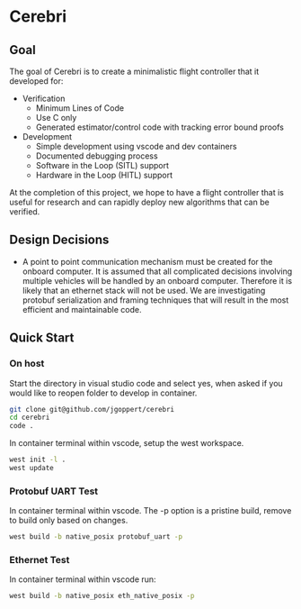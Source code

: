 # Cerebri

## Goal
The goal of Cerebri is to create a minimalistic flight controller that it developed for:
* Verification
	* Minimum Lines of Code
	* Use C only
	* Generated estimator/control code with tracking error bound proofs
* Development
	* Simple development using vscode and dev containers
	* Documented debugging process
	* Software in the Loop (SITL) support
	* Hardware in the Loop (HITL) support

At the completion of this project, we hope to have a flight controller that is useful
for research and can rapidly deploy new algorithms that can be verified.

## Design Decisions

* A point to point communication mechanism must be created for the onboard computer. It is assumed that all complicated decisions involving multiple vehicles will be handled by an onboard computer. Therefore it is likely that an ethernet stack will not be used. We are investigating protobuf serialization and framing techniques that will result in the most efficient and maintainable code.

## Quick Start

### On host
Start the directory in visual studio code and select yes, when asked if you would like to reopen folder to develop in container.
```bash
git clone git@github.com/jgoppert/cerebri
cd cerebri
code .
```

In container terminal within vscode, setup the west workspace.
```bash
west init -l .
west update
```

### Protobuf UART Test
In container terminal within vscode. The -p option is a pristine build,
remove to build only based on changes.
```bash
west build -b native_posix protobuf_uart -p
```

### Ethernet Test
In container terminal within vscode run:
```bash
west build -b native_posix eth_native_posix -p
```

